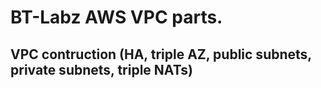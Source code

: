 # BT-Labz AWS VPC parts.
## VPC contruction (HA, triple AZ, public subnets, private subnets, triple NATs)
